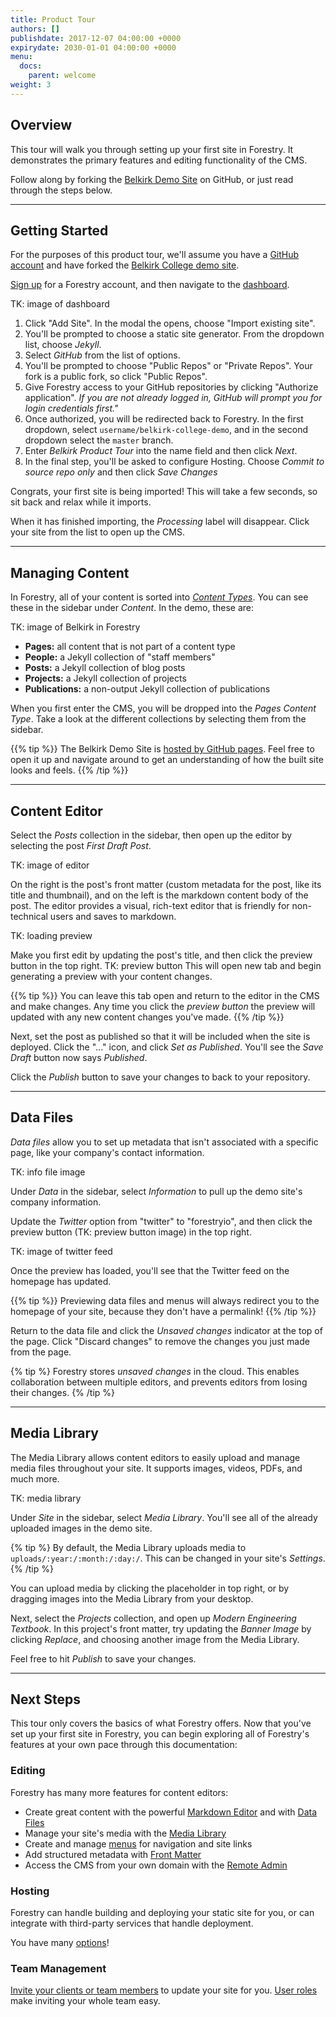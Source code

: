```yaml
---
title: Product Tour
authors: []
publishdate: 2017-12-07 04:00:00 +0000
expirydate: 2030-01-01 04:00:00 +0000
menu:
  docs:
    parent: welcome
weight: 3
---
```

## Overview
This tour will walk you through setting up your first site in Forestry. It demonstrates the primary features and editing functionality of the CMS.

Follow along by forking the [Belkirk Demo Site](https://github.com/forestryio/belkirk-jekyll-demo) on GitHub, or just read through the steps below.

---

## Getting Started
For the purposes of this product tour, we'll assume you have a [GitHub account](https://github.com/signup) and have forked the [Belkirk College demo site](https://github.com/forestryio/belkirk-demo-site).

[Sign up](https://app.forestry.io/signup) for a Forestry account, and then navigate to the [dashboard](https://app.forestry.io/dashboard).

TK: image of dashboard

1. Click "Add Site". In the modal the opens, choose "Import existing site".
2. You'll be prompted to choose a static site generator. From the dropdown list, choose *Jekyll*.
3. Select *GitHub* from the list of options.
4. You'll be prompted to choose "Public Repos" or "Private Repos". Your fork is a public fork, so click "Public Repos".
6. Give Forestry access to your GitHub repositories by clicking "Authorize application".
   *If you are not already logged in, GitHub will prompt you for login credentials first."*
7. Once authorized, you will be redirected back to Forestry. In the first dropdown, select `username/belkirk-college-demo`, and in the second dropdown select the `master` branch.
8. Enter *Belkirk Product Tour* into the name field and then click *Next*.
9. In the final step, you'll be asked to configure Hosting. Choose *Commit to source repo only* and then click *Save Changes*

Congrats, your first site is being imported! This will take a few seconds, so sit back and relax while it imports. 

When it has finished importing, the *Processing* label will disappear. Click your site from the list to open up the CMS.

---

## Managing Content
In Forestry, all of your content is sorted into [*Content Types*](/docs/editing#content-types). You can see these in the sidebar under *Content*. In the demo, these are:

TK: image of Belkirk in Forestry

- **Pages:** all content that is not part of a content type
- **People:** a Jekyll collection of "staff members"
- **Posts:** a Jekyll collection of blog posts
- **Projects:** a Jekyll collection of projects
- **Publications:** a non-output Jekyll collection of publications

When you first enter the CMS, you will be dropped into the *Pages Content Type*. Take a look at the different collections by selecting them from the sidebar.

{{% tip %}}
The Belkirk Demo Site is [hosted by GitHub pages](https://forestryio.github.io/belkirk-jekyll-demo). Feel free to open it up and navigate around to get an understanding of how the built site looks and feels.
{{% /tip %}}

---

## Content Editor

Select the *Posts* collection in the sidebar, then open up the editor by selecting the post *First Draft Post*.

TK: image of editor

On the right is the post's front matter (custom metadata for the post, like its title and thumbnail), and on the left is the markdown content body of the post. The editor provides a visual, rich-text editor that is friendly for non-technical users and saves to markdown.

TK: loading preview

Make you first edit by updating the post's title, and then click the preview button in the top right. TK: preview button This will open new tab and begin generating a preview with your content changes.

{{% tip %}}
You can leave this tab open and return to the editor in the CMS and make changes. Any time you click the *preview button* the preview will updated with any new content changes you've made.
{{% /tip %}}

Next, set the post as published so that it will be included when the site is deployed. Click the "..." icon, and click *Set as Published*. You'll see the *Save Draft* button now says *Published*. 

Click the *Publish* button to save your changes to back to your repository.

---

## Data Files

*Data files* allow you to set up metadata that isn't associated with a specific page, like your company's contact information.

TK: info file image

Under *Data* in the sidebar, select *Information* to pull up the demo site's company information.

Update the *Twitter* option from "twitter" to "forestryio", and then click the preview button (TK: preview button image) in the top right.

TK: image of twitter feed

Once the preview has loaded, you'll see that the Twitter feed on the homepage has updated.

{{% tip %}}
Previewing data files and menus will always redirect you to the homepage of your site, because they don't have a permalink!
{{% /tip %}}

Return to the data file and click the *Unsaved changes* indicator at the top of the page. Click "Discard changes" to remove the changes you just made from the page.

{% tip %}
Forestry stores *unsaved changes* in the cloud. This enables collaboration between multiple editors, and prevents editors from losing their changes.
{% /tip %}

---

## Media Library

The Media Library allows content editors to easily upload and manage media files throughout your site. It supports images, videos, PDFs, and much more.

TK: media library

Under *Site* in the sidebar, select *Media Library*. You'll see all of the already uploaded images in the demo site.

{% tip %}
By default, the Media Library uploads media to `uploads/:year:/:month:/:day:/`. This can be changed in your site's *Settings*.
{% /tip %}

You can upload media by clicking the placeholder in top right, or by dragging images into the Media Library from your desktop.

Next, select the *Projects* collection, and open up *Modern Engineering Textbook*. In this project's front matter, try updating the *Banner Image* by clicking *Replace*, and choosing another image from the Media Library.

Feel free to hit *Publish* to save your changes.

---

## Next Steps
This tour only covers the basics of what Forestry offers. Now that you've set up your first site in Forestry, you can begin exploring all of Forestry's features at your own pace through this documentation:

### Editing
Forestry has many more features for content editors:

- Create great content with the powerful [Markdown Editor](/docs/editing/markdown-editor) and with [Data Files](/docs/editing/data-files)
- Manage your site's media with the [Media Library](/docs/editing/media-library)
- Create and manage [menus](/docs/editing/menus) for navigation and site links
- Add structured metadata with [Front Matter](/docs/editing/front-matter)
- Access the CMS from your own domain with the [Remote Admin](/docs/editing/remote-admin)

### Hosting
Forestry can handle building and deploying your static site for you, or can integrate with third-party services that handle deployment. 

You have many [options](/docs/hosting/)!

### Team Management
[Invite your clients or team members](/docs/settings/team-management) to update your site for you. [User roles](/docs/settings/team-management#user-roles) make inviting your whole team easy.